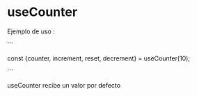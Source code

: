 # useCounter

Ejemplo de uso : 

´´´

 const {counter, increment, reset, decrement} = useCounter(10);

´´´

useCounter recibe un valor por defecto